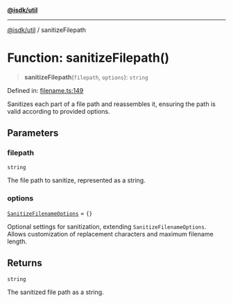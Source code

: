 [**@isdk/util**](../README.md)

***

[@isdk/util](../globals.md) / sanitizeFilepath

# Function: sanitizeFilepath()

> **sanitizeFilepath**(`filepath`, `options`): `string`

Defined in: [filename.ts:149](https://github.com/isdk/util.js/blob/6db2d9183a0020b4684dd604078788d3db3480e8/src/filename.ts#L149)

Sanitizes each part of a file path and reassembles it, ensuring the path is valid according to provided options.

## Parameters

### filepath

`string`

The file path to sanitize, represented as a string.

### options

[`SanitizeFilenameOptions`](../interfaces/SanitizeFilenameOptions.md) = `{}`

Optional settings for sanitization, extending `SanitizeFilenameOptions`. Allows customization of replacement characters and maximum filename length.

## Returns

`string`

The sanitized file path as a string.
